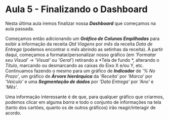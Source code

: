 # Aula 5 - Finalizando o Dashboard

Nesta última aula iremos finalizar nossa ***Dashboard*** que começamos na aula passada. 

Começamos então adicionando um ***Gráfico de Colunas Empilhadas*** para exibir a informação da receita *Qtd Viagens* por *mês* da receita *Data de Entrega* (podemos encontrar o *mês* abrindo as setinhas da receita). À partir daqui, começamos a formatar/personalizar nosso gráfico (em *'Formatar seu Visual'* -> *'Visual'* ou *'Geral'*) retirando a *Tela de fundo *, alterando o *Título*, marcando ou desmarcando as caixas do Eixo X e/ou Y, etc.
Continuamos fazendo o mesmo para um gráfico de  ***Indicador*** de *'% No Prazo'*, um gráfico de ***Árvore hierárquica*** da *'Receita'* por *'Marca'* por *'Veículo'* e uma ***Segmentação de dados*** por *'Data Entrega'* por *'Ano'* e *'Mês'*.

Uma informação interessante é de que, para qualquer gráfico que criarmos, podemos clicar em alguma *barra* e todo o conjunto de informações na tela (tanto dos cartões, quanto os de outros gráficos) irão reagir/interagir de acordo.
